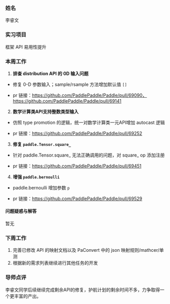 ### 姓名

李睿文

### 实习项目

框架 API 易用性提升

### 本周工作

1. **排查 distribution API 的 0D 输入问题**

- 修复 0-D 参数输入；sample/rsample 方法增加默认值 `[]`

- pr 链接：https://github.com/PaddlePaddle/Paddle/pull/69090， https://github.com/PaddlePaddle/Paddle/pull/69141

2. **数学计算类API支持整数类型输入**

- 仿照 type promotion 的逻辑，统一对数学计算类一元API增加 autocast 逻辑

- pr 链接：https://github.com/PaddlePaddle/Paddle/pull/69252

3. **修复 `paddle.Tensor.square_`**

- 针对 paddle.Tensor.square_ 无法正确调用的问题，对 square_ op 添加注册

- pr 链接：https://github.com/PaddlePaddle/Paddle/pull/69451

4. **增强 `paddle.bernoulli`**

- paddle.bernoulli 增加参数 `p`

- pr 链接：https://github.com/PaddlePaddle/Paddle/pull/69529


#### 问题疑惑与解答

暂无

### 下周工作

1. 完善已修改 API 的映射文档以及 PaConvert 中的 json 映射规则/mathcer/单测
1. 根据新的需求列表继续进行其他任务的开发

### 导师点评
李睿文同学后续继续完成剩余API的修复，护航计划的剩余时间不多，力争取得一个更丰富的产出。
